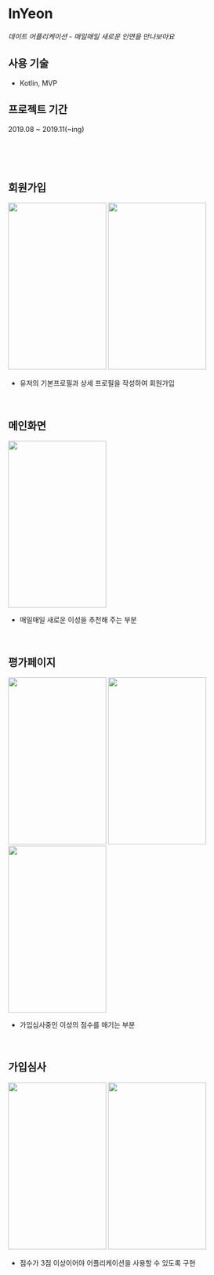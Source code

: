 # InYeon

_데이트 어플리케이션 - 매일매일 새로운 인연을 만나보아요_

## 사용 기술
+ Kotlin, MVP




## 프로젝트 기간
2019.08 ~ 2019.11(~ing)

<br><br><br>



## 회원가입
<p>
<img src="https://user-images.githubusercontent.com/49789441/77643118-238c3e00-6fa2-11ea-91f8-f65463c21b73.png"  width="200" height="340">
<img src="https://user-images.githubusercontent.com/49789441/77643178-3e5eb280-6fa2-11ea-93b9-791edafd6642.png"  width="200" height="340">
</p>

+ 유저의 기본프로필과 상세 프로필을 작성하여 회원가입

<br>

## 메인화면

<p>
<img src="https://user-images.githubusercontent.com/49789441/77643382-972e4b00-6fa2-11ea-8465-9d83c3b41a6a.png"  width="200" height="340">
</p>

+ 매일매일 새로운 이성을 추천해 주는 부분

<br>

## 평가페이지
<p>
<img src="https://user-images.githubusercontent.com/49789441/77643463-c0e77200-6fa2-11ea-8453-1120767c1ebd.png"  width="200" height="340">
<img src="https://user-images.githubusercontent.com/49789441/77643465-c1800880-6fa2-11ea-96e2-43d95f2e6839.png"  width="200" height="340">
<img src="https://user-images.githubusercontent.com/49789441/77643471-c349cc00-6fa2-11ea-89d8-c43d3e036ef9.png"  width="200" height="340">
</p>

+ 가입심사중인 이성의 점수를 매기는 부분

<br>

## 가입심사
<p>
<img src="https://user-images.githubusercontent.com/49789441/77643300-7534c880-6fa2-11ea-8478-faaa71cfeb56.png"  width="200" height="340">
<img src="https://user-images.githubusercontent.com/49789441/77643250-63ebbc00-6fa2-11ea-9f49-be6734ce5f48.png"  width="200" height="340">
</p>

+ 점수가 3점 이상이어야 어플리케이션을 사용할 수 있도록 구현

